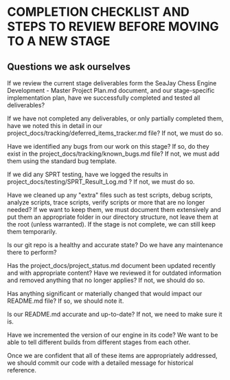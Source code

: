# COMPLETION CHECKLIST AND STEPS TO REVIEW BEFORE MOVING TO A NEW STAGE

## Questions we ask ourselves

If we review the current stage deliverables form the SeaJay Chess Engine Development - Master Project Plan.md document, and our stage-specific implementation plan, have we successfully completed and tested all deliverables?

If we have not completed any deliverables, or only partially completed them, have we noted this in detail in our project_docs/tracking/deferred_items_tracker.md file? If not, we must do so.

Have we identified any bugs from our work on this stage? If so, do they exist in the project_docs/tracking/known_bugs.md file? If not, we must add them using the standard bug template.

If we did any SPRT testing, have we logged the results in project_docs/testing/SPRT_Result_Log.md ? If not, we must do so.

Have we cleaned up any "extra" files such as test scripts, debug scripts, analyze scripts, trace scripts, verify scripts or more that are no longer needed? If we want to keep them, we must document them extensively and put them an appropriate folder in our directory structure, not leave them at the root (unless warranted). If the stage is not complete, we can still keep them temporarily.

Is our git repo is a healthy and accurate state? Do we have any maintenance there to perform?

Has the project_docs/project_status.md document been updated recently and with appropriate content? Have we reviewed it for outdated information and removed anything that no longer applies? If not, we should do so.

Has anything significant or materially changed that would impact our README.md file? If so, we should note it.

Is our README.md accurate and up-to-date? If not, we need to make sure it is.

Have we incremented the version of our engine in its code? We want to be able to tell different builds from different stages from each other.

Once we are confident that all of these items are appropriately addressed, we should commit our code with a detailed message for historical reference.
